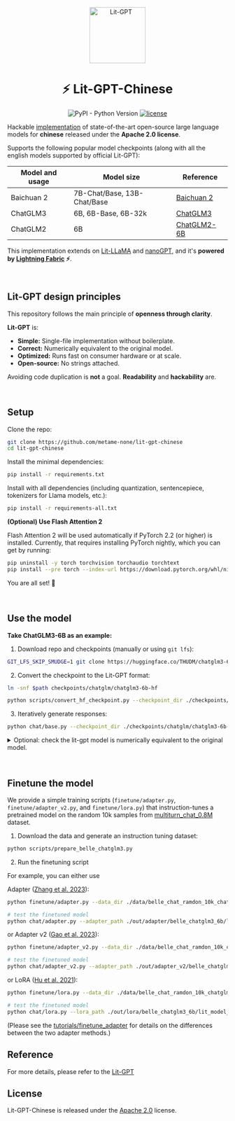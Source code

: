 <div align="center">
<img src="https://pl-public-data.s3.amazonaws.com/assets_lightning/LitStableLM_Badge.png" alt="Lit-GPT" width="128"/>

# ⚡ Lit-GPT-Chinese

<!--
<p align="center">
  <a href="https://www.lightning.ai/">Lightning.ai</a> •
  <a href="https://lightning.ai/docs/pytorch/stable/">PyTorch Lightning</a> •
  <a href="https://lightning.ai/docs/fabric/stable/">Fabric</a>
</p>
-->

![PyPI - Python Version](https://img.shields.io/pypi/pyversions/pytorch-lightning) [![license](https://img.shields.io/badge/License-Apache%202.0-blue.svg)](https://github.com/Lightning-AI/lit-stablelm/blob/master/LICENSE) 

</div>


<!-- # ⚡ Lit-GPT-Chinese -->

Hackable [implementation](lit_gpt/model.py) of state-of-the-art open-source large language models for **chinese** released under the **Apache 2.0 license**.

Supports the following popular model checkpoints (along with all the english models supported by official Lit-GPT):

| Model and usage                                                                   | Model size                               | Reference                                                                                        |
|-----------------------------------------------------------------------------------|------------------------------------------|--------------------------------------------------------------------------------------------------|
| Baichuan 2                                | 7B-Chat/Base, 13B-Chat/Base | [Baichuan 2](https://github.com/baichuan-inc/Baichuan2)                                         |
| ChatGLM3                                 | 6B, 6B-Base, 6B-32k | [ChatGLM3](https://github.com/THUDM/ChatGLM3)                                         |
| ChatGLM2                                 | 6B | [ChatGLM2-6B](https://github.com/THUDM/ChatGLM2-6B)                                         |


This implementation extends on [Lit-LLaMA](https://github.com/lightning-AI/lit-llama) and [nanoGPT](https://github.com/karpathy/nanoGPT), and it's **powered by [Lightning Fabric](https://lightning.ai/docs/fabric/stable/) ⚡**.

&nbsp;

## Lit-GPT design principles

This repository follows the main principle of **openness through clarity**.

**Lit-GPT** is:

- **Simple:** Single-file implementation without boilerplate.
- **Correct:** Numerically equivalent to the original model.
- **Optimized:** Runs fast on consumer hardware or at scale.
- **Open-source:** No strings attached.

Avoiding code duplication is **not** a goal. **Readability** and **hackability** are.

&nbsp;

## Setup

Clone the repo:

```bash
git clone https://github.com/metame-none/lit-gpt-chinese
cd lit-gpt-chinese
```

Install the minimal dependencies:

```bash
pip install -r requirements.txt
```

Install with all dependencies (including quantization, sentencepiece, tokenizers for Llama models, etc.):

```bash
pip install -r requirements-all.txt
```

**(Optional) Use Flash Attention 2**

Flash Attention 2 will be used automatically if PyTorch 2.2 (or higher) is installed.
Currently, that requires installing PyTorch nightly, which you can get by running:

```bash
pip uninstall -y torch torchvision torchaudio torchtext
pip install --pre torch --index-url https://download.pytorch.org/whl/nightly/cu121
```

You are all set! 🎉

&nbsp;

## Use the model

**Take ChatGLM3-6B as an example:**

1. Download repo and checkpoints (manually or using `git lfs`):
```bash
GIT_LFS_SKIP_SMUDGE=1 git clone https://huggingface.co/THUDM/chatglm3-6b $path
```
2. Convert the checkpoint to the Lit-GPT format:
```bash
ln -snf $path checkpoints/chatglm/chatglm3-6b-hf

python scripts/convert_hf_checkpoint.py --checkpoint_dir ./checkpoints/chatglm/chatglm3-6b-hf
```
3. Iteratively generate responses:
```bash
python chat/base.py --checkpoint_dir ./checkpoints/chatglm/chatglm3-6b-hf  --precision "16-true"
```

<details>
<summary> Optional: check the lit-gpt model is numerically equivalent to the original model. </summary>

- make the following changes to the original model (modeling_chatglm.py):

```diff
-from .configuration_chatglm import ChatGLMConfig
+from configuration_chatglm import ChatGLMConfig

 # flags required to enable jit fusion kernels

@@ -157,7 +157,7 @@ class RotaryEmbedding(nn.Module):
         )


-@torch.jit.script
+# @torch.jit.script
 def apply_rotary_pos_emb(x: torch.Tensor, rope_cache: torch.Tensor) -> torch.Tensor:
```
- check the model difference:

```bash
CUDA_VISIBLE_DEVICES=0,1 python tests/test_chatglm3.py model_diff ./checkpoints/chatglm/chatglm3-6b-hf
```

- for baichuan2 model:
```diff
--- a/modeling_baichuan.py
+++ b/modeling_baichuan.py
@@ -20,8 +20,8 @@
 # limitations under the License.


-from .configuration_baichuan import BaichuanConfig
-from .generation_utils import build_chat_input, TextIterStreamer
+from configuration_baichuan import BaichuanConfig
+from generation_utils import build_chat_input, TextIterStreamer

 import math
 from typing import List, Optional, Tuple, Union
```

</details>

&nbsp;

## Finetune the model

We provide a simple training scripts (`finetune/adapter.py`, `finetune/adapter_v2.py`, and `finetune/lora.py`) that instruction-tunes a pretrained model on the random 10k samples from [multiturn_chat_0.8M](https://huggingface.co/datasets/BelleGroup/multiturn_chat_0.8M) dataset.

1. Download the data and generate an instruction tuning dataset:

```bash
python scripts/prepare_belle_chatglm3.py
```

2. Run the finetuning script

For example, you can either use

Adapter ([Zhang et al. 2023](https://arxiv.org/abs/2303.16199)):

```bash
python finetune/adapter.py --data_dir ./data/belle_chat_ramdon_10k_chatglm3 --checkpoint_dir ./checkpoints/chatglm/chatglm3-6b-hf --out_dir out/adapter/belle_chatglm3_6b --precision "bf16-true"

# test the finetuned model
python chat/adapter.py --adapter_path ./out/adapter/belle_chatglm3_6b/lit_model_adapter_finetuned.pth --checkpoint_dir ./checkpoints/chatglm/chatglm3-6b-hf --precision "16-true"
```

or Adapter v2 ([Gao et al. 2023](https://arxiv.org/abs/2304.15010)):

```bash
python finetune/adapter_v2.py --data_dir ./data/belle_chat_ramdon_10k_chatglm3 --checkpoint_dir ./checkpoints/chatglm/chatglm3-6b-hf --out_dir out/adapter_v2/belle_chatglm3_6b --precision "bf16-true"

# test the finetuned model
python chat/adapter_v2.py --adapter_path ./out/adapter_v2/belle_chatglm3_6b/lit_model_adapter_finetuned.pth --checkpoint_dir ./checkpoints/chatglm/chatglm3-6b-hf --precision "16-true"
```

or LoRA ([Hu et al. 2021](https://arxiv.org/abs/2106.09685)):

```bash
python finetune/lora.py --data_dir ./data/belle_chat_ramdon_10k_chatglm3 --checkpoint_dir ./checkpoints/chatglm/chatglm3-6b-hf --out_dir out/lora/belle_chatglm3_6b --precision "16-true"

# test the finetuned model
python chat/lora.py --lora_path ./out/lora/belle_chatglm3_6b/lit_model_lora_finetuned.pth --checkpoint_dir ./checkpoints/chatglm/chatglm3-6b-hf  --precision "16-true"
```

(Please see the [tutorials/finetune_adapter](tutorials/finetune_adapter.md) for details on the differences between the two adapter methods.)

## Reference

For more details, please refer to the [Lit-GPT](https://github.com/Lightning-AI/lit-gpt)

## License

Lit-GPT-Chinese is released under the [Apache 2.0](https://github.com/Lightning-AI/lit-gpt/blob/main/LICENSE) license.
